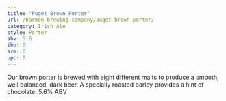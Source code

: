 ```yaml
---
title: "Puget Brown Porter"
url: /harmon-brewing-company/puget-brown-porter/
category: Irish Ale
style: Porter
abv: 5.6
ibu: 0
srm: 0
upc: 0
---
```

Our brown porter is brewed with eight different malts to produce a smooth, well balanced, dark beer. A specially roasted barley provides a hint of chocolate. 5.6% ABV
